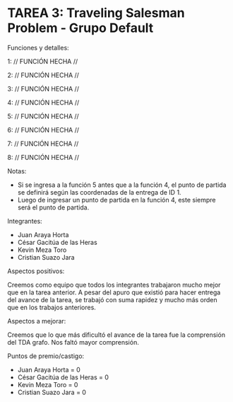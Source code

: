 # TAREA 3: Traveling Salesman Problem - Grupo Default

Funciones y detalles:

1: // FUNCIÓN HECHA //

2: // FUNCIÓN HECHA //

3: // FUNCIÓN HECHA //

4: // FUNCIÓN HECHA // 

5: // FUNCIÓN HECHA // 

6: // FUNCIÓN HECHA // 

7: // FUNCIÓN HECHA // 

8: // FUNCIÓN HECHA //

Notas:

- Si se ingresa a la función 5 antes que a la función 4, el punto de partida se definirá según las coordenadas de la entrega de ID 1.
- Luego de ingresar un punto de partida en la función 4, este siempre será el punto de partida.

Integrantes:

- Juan Araya Horta
- César Gacitúa de las Heras
- Kevin Meza Toro
- Cristian Suazo Jara

Aspectos positivos:

Creemos como equipo que todos los integrantes trabajaron mucho mejor que en la tarea anterior. A pesar del apuro que existió para hacer entrega del avance de la tarea, se trabajó con suma rapidez y mucho más orden que en los trabajos anteriores.

Aspectos a mejorar:

Creemos que lo que más dificultó el avance de la tarea fue la comprensión del TDA grafo. Nos faltó mayor comprensión.

Puntos de premio/castigo:

- Juan Araya Horta = 0
- César Gacitúa de las Heras = 0
- Kevin Meza Toro = 0
- Cristian Suazo Jara = 0